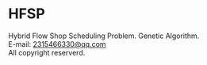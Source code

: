 # HFSP
 Hybrid Flow Shop Scheduling Problem. Genetic Algorithm.  
E-mail: 2315466330@qq.com  
All copyright reserverd.  


